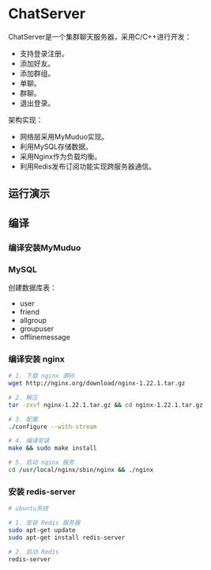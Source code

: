# ChatServer

ChatServer是一个集群聊天服务器，采用C/C++进行开发：
- 支持登录注册。
- 添加好友。
- 添加群组。
- 单聊。
- 群聊。
- 退出登录。

架构实现：
- 网络层采用MyMuduo实现。
- 利用MySQL存储数据。
- 采用Nginx作为负载均衡。
- 利用Redis发布订阅功能实现跨服务器通信。


## 运行演示




## 编译

### 编译安装MyMuduo



### MySQL

创建数据库表：
- user
- friend
- allgroup
- groupuser
- offlinemessage



### 编译安装 nginx

```bash
# 1. 下载 nginx 源码
wget http://nginx.org/download/nginx-1.22.1.tar.gz

# 2. 解压
tar -zxvf nginx-1.22.1.tar.gz && cd nginx-1.22.1.tar.gz

# 3. 配置
./configure --with-stream

# 4. 编译安装
make && sudo make install

# 5. 启动 nginx 服务
cd /usr/local/nginx/sbin/nginx && ./nginx
```



### 安装 redis-server

```bash
# ubuntu系统

# 1. 安装 Redis 服务器
sudo apt-get update
sudo apt-get install redis-server

# 2. 启动 Redis
redis-server
```
